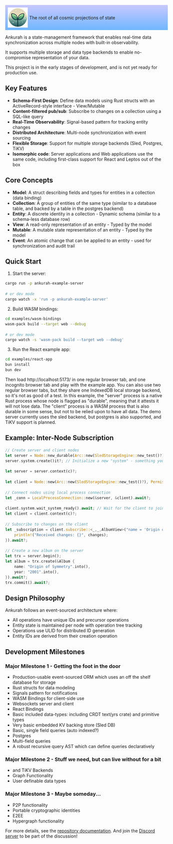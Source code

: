 <div style="width:100%; display:flex; background:linear-gradient(0deg, rgba(112,182,255,1) 0%, rgba(200,200,255,1) 100%); padding: 8px; margin: -15px 0 10px 0">
<img src="./logo-128.png" alt="Ankurah Logo" width=64 height=64 style=""/>
<div style="margin: auto 0 auto 5px">The root of all cosmic projections of state</div>
</div>

Ankurah is a state-management framework that enables real-time data synchronization across multiple nodes with built-in observability.

It supports multiple storage and data type backends to enable no-compromise representation of your data.

This project is in the early stages of development, and is not yet ready for production use.

## Key Features

- **Schema-First Design**: Define data models using Rust structs with an ActiveRecord-style interface - View/Mutable
- **Content-filtered pub/sub**: Subscribe to changes on a collection using a SQL-like query
- **Real-Time Observability**: Signal-based pattern for tracking entity changes
- **Distributed Architecture**: Multi-node synchronization with event sourcing
- **Flexible Storage**: Support for multiple storage backends (Sled, Postgres, TiKV)
- **Isomorphic code**: Server applications and Web applications use the same code, including first-class support for React and Leptos out of the box

## Core Concepts

- **Model**: A struct describing fields and types for entities in a collection (data binding)
- **Collection**: A group of entities of the same type (similar to a database table, and backed by a table in the postgres backend)
- **Entity**: A discrete identity in a collection - Dynamic schema (similar to a schema-less database row)
- **View**: A read-only representation of an entity - Typed by the model
- **Mutable**: A mutable state representation of an entity - Typed by the model
- **Event**: An atomic change that can be applied to an entity - used for synchronization and audit trail

## Quick Start

1. Start the server:

```bash
cargo run -p ankurah-example-server

# or dev mode
cargo watch -x 'run -p ankurah-example-server'
```

2. Build WASM bindings:

```bash
cd examples/wasm-bindings
wasm-pack build --target web --debug

# or dev mode
cargo watch -s 'wasm-pack build --target web --debug'
```

3. Run the React example app:

```bash
cd examples/react-app
bun install
bun dev
```

Then load http://localhost:5173/ in one regular browser tab, and one incognito browser tab and play with the example app.
You can also use two regular browser tabs, but they share one IndexedDB local storage backend, so it's not as good of a test.
In this example, the "server" process is a native Rust process whose node is flagged as "durable", meaning that it attests it
will not lose data. The "client" process is a WASM process that is also durable in some sense, but not to be relied upon to have
all data. The demo server currently uses the sled backend, but postgres is also supported, and TiKV support is planned.

## Example: Inter-Node Subscription

```rust
// Create server and client nodes
let server = Node::new_durable(Arc::new(SledStorageEngine::new_test()?), PermissiveAgent::new());
server.system.create()it?; // Initialize a new "system" - something you only do once on the first startup.

let server = server.context(c)?;

let client = Node::new(Arc::new(SledStorageEngine::new_test()?), PermissiveAgent::new());

// Connect nodes using local process connection
let _conn = LocalProcessConnection::new(&server, &client).await?;

client.system.wait_system_ready().await; // Wait for the client to join the server "system"
let client = client.context(c)?;

// Subscribe to changes on the client
let _subscription = client.subscribe::<_,_,AlbumView>("name = 'Origin of Symmetry'", |changes| {
    println!("Received changes: {}", changes);
}).await?;

// Create a new album on the server
let trx = server.begin();
let album = trx.create(&Album {
    name: "Origin of Symmetry".into(),
    year: "2001".into(),
}).await?;
trx.commit().await?;
```

## Design Philosophy

Ankurah follows an event-sourced architecture where:

- All operations have unique IDs and precursor operations
- Entity state is maintained per node with operation tree tracking
- Operations use ULID for distributed ID generation
- Entity IDs are derived from their creation operation

## Development Milestones

### Major Milestone 1 - Getting the foot in the door

- Production-usable event-sourced ORM which uses an off the shelf database for storage
- Rust structs for data modeling
- Signals pattern for notifications
- WASM Bindings for client-side use
- Websockets server and client
- React Bindings
- Basic included data-types: including CRDT text(yrs crate) and primitive types
- Very basic embedded KV backing store (Sled DB)
- Basic, single field queries (auto indexed?)
- Postgres
- Multi-field queries
- A robust recursive query AST which can define queries declaratively

### Major Milestone 2 - Stuff we need, but can live without for a bit

- and TiKV Backends
- Graph Functionality
- User definable data types

### Major Milestone 3 - Maybe someday...

- P2P functionality
- Portable cryptographic identities
- E2EE
- Hypergraph functionality

For more details, see the [repository documentation](https://github.com/ankurah/ankurah).
And join the [Discord server](https://discord.gg/XMUUxsbT5S) to be part of the discussion!
